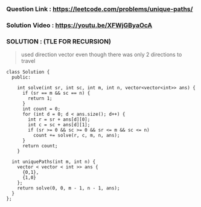 ### Question Link : https://leetcode.com/problems/unique-paths/

### Solution Video : https://youtu.be/XFWjGByaOcA

### SOLUTION : (TLE FOR RECURSION)

> used direction vector even though there was only 2 directions to travel

```
class Solution {
  public:

    int solve(int sr, int sc, int m, int n, vector<vector<int>> ans) {
      if (sr == m && sc == n) {
        return 1;
      }
      int count = 0;
      for (int d = 0; d < ans.size(); d++) {
        int r = sr + ans[d][0];
        int c = sc + ans[d][1];
        if (sr >= 0 && sc >= 0 && sr <= m && sc <= n)
          count += solve(r, c, m, n, ans);
      }
      return count;
    }

  int uniquePaths(int m, int n) {
    vector < vector < int >> ans {
      {0,1}, 
      {1,0}
    };
    return solve(0, 0, m - 1, n - 1, ans);
  }
};
```